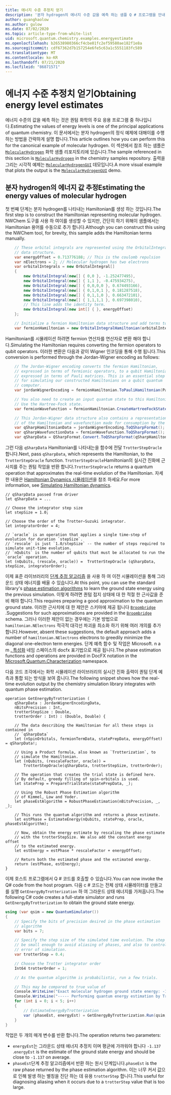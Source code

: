 ```yaml
---
title: 에너지 수준 추정치 얻기
description: '분자 hydrogen의 에너지 수준 값을 예측 하는 샘플 Q # 프로그램을 안내 합니다.'
author: guanghaolow
ms.author: gulow
ms.date: 07/02/2020
ms.topic: article-type-from-white-list
uid: microsoft.quantum.chemistry.examples.energyestimate
ms.openlocfilehash: b26538980366cf4cbe01fc2ef59580ae182f1e8a
ms.sourcegitcommit: cdf67362d7b157254e6fe5c63a1c5551183fc589
ms.translationtype: MT
ms.contentlocale: ko-KR
ms.lasthandoff: 07/21/2020
ms.locfileid: "86871571"
---
```

# <a name="obtaining-energy-level-estimates"></a><span data-ttu-id="69300-103">에너지 수준 추정치 얻기</span><span class="sxs-lookup"><span data-stu-id="69300-103">Obtaining energy level estimates</span></span>
<span data-ttu-id="69300-104">에너지 수준의 값을 예측 하는 것은 퀀텀 화학의 주요 응용 프로그램 중 하나입니다.</span><span class="sxs-lookup"><span data-stu-id="69300-104">Estimating the values of energy levels is one of the principal applications of quantum chemistry.</span></span> <span data-ttu-id="69300-105">이 문서에서는 분자 hydrogen의 정식 예제에 대해이를 수행 하는 방법을 간략하게 설명 합니다.</span><span class="sxs-lookup"><span data-stu-id="69300-105">This article outlines how you can perform this for the canonical example of molecular hydrogen.</span></span> <span data-ttu-id="69300-106">이 섹션에서 참조 하는 샘플은 [`MolecularHydrogen`](https://github.com/microsoft/Quantum/tree/master/samples/chemistry/MolecularHydrogen) 화학 샘플 리포지토리에 있습니다.</span><span class="sxs-lookup"><span data-stu-id="69300-106">The sample referenced in this section is [`MolecularHydrogen`](https://github.com/microsoft/Quantum/tree/master/samples/chemistry/MolecularHydrogen) in the chemistry samples repository.</span></span> <span data-ttu-id="69300-107">출력을 그리는 시각적 예제는 [`MolecularHydrogenGUI`](https://github.com/microsoft/Quantum/tree/master/samples/chemistry/MolecularHydrogenGUI) 데모입니다.</span><span class="sxs-lookup"><span data-stu-id="69300-107">A more visual example that plots the output is the [`MolecularHydrogenGUI`](https://github.com/microsoft/Quantum/tree/master/samples/chemistry/MolecularHydrogenGUI) demo.</span></span>

## <a name="estimating-the-energy-values-of-molecular-hydrogen"></a><span data-ttu-id="69300-108">분자 hydrogen의 에너지 값 추정</span><span class="sxs-lookup"><span data-stu-id="69300-108">Estimating the energy values of molecular hydrogen</span></span>

<span data-ttu-id="69300-109">첫 번째 단계는 분자 hydrogen를 나타내는 Hamiltonian를 생성 하는 것입니다.</span><span class="sxs-lookup"><span data-stu-id="69300-109">The first step is to construct the Hamiltonian representing molecular hydrogen.</span></span> <span data-ttu-id="69300-110">NWChem 도구를 사용 하 여이를 생성할 수 있지만, 간단히 하기 위해이 샘플에서는 Hamiltonian 용어를 수동으로 추가 합니다.</span><span class="sxs-lookup"><span data-stu-id="69300-110">Although you can construct this using the NWChem tool, for brevity, this sample adds the Hamiltonian terms manually.</span></span>

```csharp
    // These orbital integrals are represented using the OrbitalIntegral
    // data structure.
    var energyOffset = 0.713776188; // This is the coulomb repulsion
    var nElectrons = 2; // Molecular hydrogen has two electrons
    var orbitalIntegrals = new OrbitalIntegral[]
    {
        new OrbitalIntegral(new[] { 0,0 }, -1.252477495),
        new OrbitalIntegral(new[] { 1,1 }, -0.475934275),
        new OrbitalIntegral(new[] { 0,0,0,0 }, 0.674493166),
        new OrbitalIntegral(new[] { 0,1,0,1 }, 0.181287518),
        new OrbitalIntegral(new[] { 0,1,1,0 }, 0.663472101),
        new OrbitalIntegral(new[] { 1,1,1,1 }, 0.697398010),
        // This line adds the identity term.
        new OrbitalIntegral(new int[] { }, energyOffset)
    };

    // Initialize a fermion Hamiltonian data structure and add terms to it.
    var fermionHamiltonian = new OrbitalIntegralHamiltonian(orbitalIntegrals).ToFermionHamiltonian();
```

<span data-ttu-id="69300-111">Hamiltonian를 시뮬레이션 하려면 fermion 연산자를 연산자로 변환 해야 합니다.</span><span class="sxs-lookup"><span data-stu-id="69300-111">Simulating the Hamiltonian requires converting the fermion operators to qubit operators.</span></span> <span data-ttu-id="69300-112">이러한 변환은 다음과 같이 Wigner 인코딩을 통해 수행 됩니다.</span><span class="sxs-lookup"><span data-stu-id="69300-112">This conversion is performed through the Jordan-Wigner encoding as follows:</span></span>

```csharp
    // The Jordan-Wigner encoding converts the fermion Hamiltonian, 
    // expressed in terms of fermionic operators, to a qubit Hamiltonian,
    // expressed in terms of Pauli matrices. This is an essential step
    // for simulating our constructed Hamiltonians on a qubit quantum
    // computer.
    var jordanWignerEncoding = fermionHamiltonian.ToPauliHamiltonian(Pauli.QubitEncoding.JordanWigner);

    // You also need to create an input quantum state to this Hamiltonian.
    // Use the Hartree-Fock state.
    var fermionWavefunction = fermionHamiltonian.CreateHartreeFockState(nElectrons);

    // This Jordan-Wigner data structure also contains a representation 
    // of the Hamiltonian and wavefunction made for consumption by the Q# operations.
    var qSharpHamiltonianData = jordanWignerEncoding.ToQSharpFormat();
    var qSharpWavefunctionData = fermionWavefunction.ToQSharpFormat();
    var qSharpData = QSharpFormat.Convert.ToQSharpFormat(qSharpHamiltonianData, qSharpWavefunctionData);
```

<span data-ttu-id="69300-113">그런 다음 `qSharpData` Hamiltonian를 나타내는을 함수에 전달 `TrotterStepOracle` 합니다.</span><span class="sxs-lookup"><span data-stu-id="69300-113">Next, pass `qSharpData`, which represents the Hamiltonian, to the `TrotterStepOracle` function.</span></span> <span data-ttu-id="69300-114">`TrotterStepOracle`Hamiltonian의 실시간 진화에 근사치를 주는 퀀텀 작업을 반환 합니다.</span><span class="sxs-lookup"><span data-stu-id="69300-114">`TrotterStepOracle` returns a quantum operation that approximates the real-time evolution of the Hamiltonian.</span></span> <span data-ttu-id="69300-115">자세한 내용은 [Hamiltonian Dynamics 시뮬레이션](xref:microsoft.quantum.chemistry.concepts.simulationalgorithms)을 참조 하세요.</span><span class="sxs-lookup"><span data-stu-id="69300-115">For more information, see [Simulating Hamiltonian dynamics](xref:microsoft.quantum.chemistry.concepts.simulationalgorithms).</span></span>

```qsharp
// qSharpData passed from driver
let qSharpData = ... 

// Choose the integrator step size
let stepSize = 1.0;

// Choose the order of the Trotter—Suzuki integrator.
let integratorOrder = 4;

// `oracle` is an operation that applies a single time-step of evolution for duration `stepSize`.
// `rescale` is just `1.0/stepSize` -- the number of steps required to simulate unit-time evolution.
// `nQubits` is the number of qubits that must be allocated to run the `oracle` operation.
let (nQubits, (rescale, oracle)) =  TrotterStepOracle (qSharpData, stepSize, integratorOrder);
```

<span data-ttu-id="69300-116">이제 표준 라이브러리의 [단계 추정 알고리즘](xref:microsoft.quantum.libraries.characterization) 을 사용 하 여 이전 시뮬레이션을 통해 그라운드 상태 에너지를 배울 수 있습니다.</span><span class="sxs-lookup"><span data-stu-id="69300-116">At this point, you can use the standard library's [phase estimation algorithms](xref:microsoft.quantum.libraries.characterization) to learn the ground state energy using the previous simulation.</span></span> <span data-ttu-id="69300-117">이렇게 하려면 퀀텀 접지 상태에 대 한 적절 한 근사값을 준비 해야 합니다.</span><span class="sxs-lookup"><span data-stu-id="69300-117">This requires preparing a good approximation to the quantum ground state.</span></span> <span data-ttu-id="69300-118">이러한 근사치에 대 한 제안은 스키마에 제공 됩니다 [`Broombridge`](xref:microsoft.quantum.libraries.chemistry.schema.broombridge) .</span><span class="sxs-lookup"><span data-stu-id="69300-118">Suggestions for such approximations are provided in the [`Broombridge`](xref:microsoft.quantum.libraries.chemistry.schema.broombridge) schema.</span></span> <span data-ttu-id="69300-119">그러나 이러한 제안이 없는 경우에는 기본 방법으로 `hamiltonian.NElectrons` 적극적 대각선 파괴을 최소화 하기 위해 여러 개의를 추가 합니다.</span><span class="sxs-lookup"><span data-stu-id="69300-119">However, absent these suggestions, the default approach adds a number of `hamiltonian.NElectrons` electrons to greedily minimize the diagonal one-electron term energies.</span></span> <span data-ttu-id="69300-120">단계 예측 함수 및 작업은 Microsoft. n a m [. 특성화](xref:microsoft.quantum.characterization) 네임 스페이스의 docfx 표기법으로 제공 됩니다.</span><span class="sxs-lookup"><span data-stu-id="69300-120">The phase estimation functions and operations are provided in DocFX notation in the [Microsoft.Quantum.Characterization](xref:microsoft.quantum.characterization) namespace.</span></span>

<span data-ttu-id="69300-121">다음 코드 조각에서는 화학 시뮬레이션 라이브러리의 실시간 진화 출력이 퀀텀 단계 예측과 통합 되는 방식을 보여 줍니다.</span><span class="sxs-lookup"><span data-stu-id="69300-121">The following snippet shows how the real-time evolution output by the chemistry simulation library integrates with quantum phase estimation.</span></span>

```qsharp
operation GetEnergyByTrotterization (
    qSharpData : JordanWignerEncodingData, 
    nBitsPrecision : Int, 
    trotterStepSize : Double, 
    trotterOrder : Int) : (Double, Double) {
    
    // The data describing the Hamiltonian for all these steps is contained in
    // `qSharpData`
    let (nSpinOrbitals, fermionTermData, statePrepData, energyOffset) = qSharpData!;
    
    // Using a Product formula, also known as `Trotterization`, to
    // simulate the Hamiltonian.
    let (nQubits, (rescaleFactor, oracle)) = 
        TrotterStepOracle(qSharpData, trotterStepSize, trotterOrder);
    
    // The operation that creates the trial state is defined here.
    // By default, greedy filling of spin-orbitals is used.
    let statePrep = PrepareTrialState(statePrepData, _);
    
    // Using the Robust Phase Estimation algorithm
    // of Kimmel, Low and Yoder.
    let phaseEstAlgorithm = RobustPhaseEstimation(nBitsPrecision, _, _);
    
    // This runs the quantum algorithm and returns a phase estimate.
    let estPhase = EstimateEnergy(nQubits, statePrep, oracle, phaseEstAlgorithm);
    
    // Now, obtain the energy estimate by rescaling the phase estimate
    // with the trotterStepSize. We also add the constant energy offset
    // to the estimated energy.
    let estEnergy = estPhase * rescaleFactor + energyOffset;
    
    // Return both the estimated phase and the estimated energy.
    return (estPhase, estEnergy);
}
```

<span data-ttu-id="69300-122">이제 호스트 프로그램에서 Q # 코드를 호출할 수 있습니다.</span><span class="sxs-lookup"><span data-stu-id="69300-122">You can now invoke the Q# code from the host program.</span></span> <span data-ttu-id="69300-123">다음 c # 코드는 전체 상태 시뮬레이터를 만들고를 실행 `GetEnergyByTrotterization` 하 여 그라운드 상태 에너지를 가져옵니다.</span><span class="sxs-lookup"><span data-stu-id="69300-123">The following C# code creates a full-state simulator and runs `GetEnergyByTrotterization` to obtain the ground state energy.</span></span>

```csharp
using (var qsim = new QuantumSimulator())
{
    // Specify the bits of precision desired in the phase estimation 
    // algorithm
    var bits = 7;

    // Specify the step size of the simulated time evolution. The step size needs to
    // be small enough to avoid aliasing of phases, and also to control the
    // error of simulation.
    var trotterStep = 0.4;

    // Choose the Trotter integrator order
    Int64 trotterOrder = 1;

    // As the quantum algorithm is probabilistic, run a few trials.

    // This may be compared to true value of
    Console.WriteLine("Exact molecular hydrogen ground state energy: -1.137260278.\n");
    Console.WriteLine("----- Performing quantum energy estimation by Trotter simulation algorithm");
    for (int i = 0; i < 5; i++)
    {
        // EstimateEnergyByTrotterization
        var (phaseEst, energyEst) = GetEnergyByTrotterization.Run(qsim, qSharpData, bits, trotterStep, trotterOrder).Result;
    }
}
```

<span data-ttu-id="69300-124">작업은 두 개의 매개 변수를 반환 합니다.</span><span class="sxs-lookup"><span data-stu-id="69300-124">The operation returns two parameters:</span></span> 

- <span data-ttu-id="69300-125">`energyEst`는 그라운드 상태 에너지 추정치 이며 평균에 가까워야 합니다 `-1.137` .</span><span class="sxs-lookup"><span data-stu-id="69300-125">`energyEst` is the estimate of the ground state energy and should be close to `-1.137` on average.</span></span> 
- <span data-ttu-id="69300-126">`phaseEst`단계 추정 알고리즘에서 반환 하는 원시 단계입니다.</span><span class="sxs-lookup"><span data-stu-id="69300-126">`phaseEst` is the raw phase returned by the phase estimation algorithm.</span></span> <span data-ttu-id="69300-127">이는 너무 커서 값으로 인해 발생 하는 별칭을 진단 하는 데 유용 `trotterStep` 합니다.</span><span class="sxs-lookup"><span data-stu-id="69300-127">This useful for diagnosing aliasing when it occurs due to a `trotterStep` value that is too large.</span></span>
